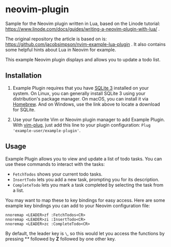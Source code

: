 # neovim-plugin
Sample for the Neovim plugin written in Lua, based on the Linode tutorial:
https://www.linode.com/docs/guides/writing-a-neovim-plugin-with-lua/ .

The original repository the article is based on is:
https://github.com/jacobsimpson/nvim-example-lua-plugin .
It also contains some helpful hints about Lua in Neovim for example.

This example Neovim plugin displays and allows you to update a todo list.

## Installation

1. Example Plugin requires that you have [SQLite 3](https://www.sqlite.org/index.html) installed on your system.
On Linux, you can generally install SQLite 3 using your distribution's package
manager. On macOS, you can install it via [Homebrew](https://brew.sh/). And on Windows, use the
link above to locate a download for SQLite.

2. Use your favorite Vim or Neovim plugin manager to add Example Plugin.
With [vim-plug](https://github.com/junegunn/vim-plug), just add this line to your plugin configuration:
`Plug 'example-user/example-plugin'`.

## Usage

Example Plugin allows you to view and update a list of todo tasks. You can
use these commands to interact with the tasks:

- `FetchTodos` shows your current todo tasks.
- `InsertTodo` lets you add a new task, prompting you for its description.
- `CompleteTodo` lets you mark a task completed by selecting the task from
  a list.

You may want to map these to key bindings for easy access. Here are some
example key bindings you can add to your Neovim configuration file:

    nnoremap <LEADER>zf :FetchTodos<CR>
    nnoremap <LEADER>zi :InsertTodo<CR>
    nnoremap <LEADER>zc :CompleteTodo<CR>

By default, the leader key is `\`, so this would let you access the functions by
pressing **\** followed by **Z** followed by one other key.
